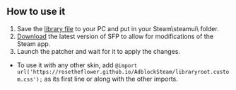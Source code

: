 ## How to use it
1. Save the [library file](libraryroot.custom.css) to your PC and put in your Steam\steamui\ folder.
1. [Download](https://github.com/PhantomGamers/SFP/releases) the latest version of SFP to allow for modifications of the Steam app.
1. Launch the patcher and wait for it to apply the changes.
- To use it with any other skin, add `@import url('https://rosetheflower.github.io/AdblockSteam/libraryroot.custom.css');` as its first line or along with the other imports.
